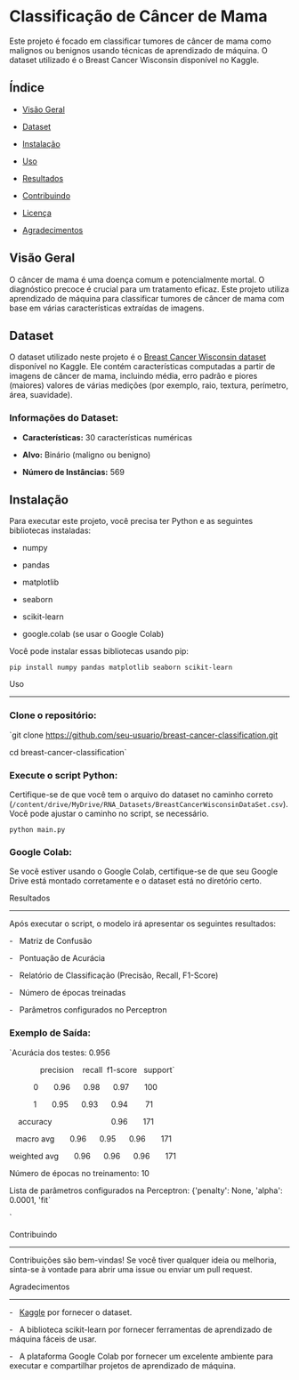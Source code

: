 # Classificação de Câncer de Mama

Este projeto é focado em classificar tumores de câncer de mama como malignos ou benignos usando técnicas de aprendizado de máquina. O dataset utilizado é o Breast Cancer Wisconsin disponível no Kaggle.

## Índice

- [Visão Geral](#visão-geral)

- [Dataset](#dataset)

- [Instalação](#instalação)

- [Uso](#uso)

- [Resultados](#resultados)

- [Contribuindo](#contribuindo)

- [Licença](#licença)

- [Agradecimentos](#agradecimentos)

## Visão Geral

O câncer de mama é uma doença comum e potencialmente mortal. O diagnóstico precoce é crucial para um tratamento eficaz. Este projeto utiliza aprendizado de máquina para classificar tumores de câncer de mama com base em várias características extraídas de imagens.

## Dataset

O dataset utilizado neste projeto é o [Breast Cancer Wisconsin dataset](https://www.kaggle.com/datasets/uciml/breast-cancer-wisconsin-data) disponível no Kaggle. Ele contém características computadas a partir de imagens de câncer de mama, incluindo média, erro padrão e piores (maiores) valores de várias medições (por exemplo, raio, textura, perímetro, área, suavidade).

### Informações do Dataset:

- **Características:** 30 características numéricas

- **Alvo:** Binário (maligno ou benigno)

- **Número de Instâncias:** 569

## Instalação

Para executar este projeto, você precisa ter Python e as seguintes bibliotecas instaladas:

- numpy

- pandas

- matplotlib

- seaborn

- scikit-learn

- google.colab (se usar o Google Colab)

Você pode instalar essas bibliotecas usando pip:

`pip install numpy pandas matplotlib seaborn scikit-learn`

Uso

---

### Clone o repositório:

`git clone https://github.com/seu-usuario/breast-cancer-classification.git

cd breast-cancer-classification`

### Execute o script Python:

Certifique-se de que você tem o arquivo do dataset no caminho correto (`/content/drive/MyDrive/RNA_Datasets/BreastCancerWisconsinDataSet.csv`). Você pode ajustar o caminho no script, se necessário.

`python main.py`

### Google Colab:

Se você estiver usando o Google Colab, certifique-se de que seu Google Drive está montado corretamente e o dataset está no diretório certo.

Resultados

----------

Após executar o script, o modelo irá apresentar os seguintes resultados:

-   Matriz de Confusão

-   Pontuação de Acurácia

-   Relatório de Classificação (Precisão, Recall, F1-Score)

-   Número de épocas treinadas

-   Parâmetros configurados no Perceptron

### Exemplo de Saída:

`Acurácia dos testes: 0.956 

              precision    recall  f1-score   support`

           0       0.96      0.98      0.97       100

           1       0.95      0.93      0.94        71

    accuracy                           0.96       171

   macro avg       0.96      0.95      0.96       171

weighted avg       0.96      0.96      0.96       171

Número de épocas no treinamento: 10

Lista de parâmetros configurados na Perceptron: {'penalty': None, 'alpha': 0.0001, 'fit`

`

Contribuindo

------------

Contribuições são bem-vindas! Se você tiver qualquer ideia ou melhoria, sinta-se à vontade para abrir uma issue ou enviar um pull request.

Agradecimentos

--------------

-   [Kaggle](https://www.kaggle.com/) por fornecer o dataset.

-   A biblioteca scikit-learn por fornecer ferramentas de aprendizado de máquina fáceis de usar.

-   A plataforma Google Colab por fornecer um excelente ambiente para executar e compartilhar projetos de aprendizado de máquina.

